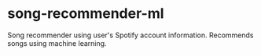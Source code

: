 # song-recommender-ml
Song recommender using user's Spotify account information. Recommends songs using machine learning.
